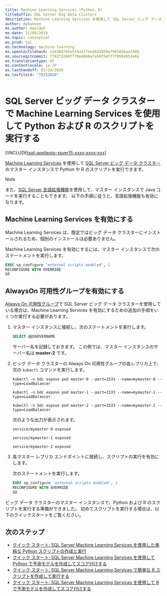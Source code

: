 ```yaml
---
title: Machine Learning Services (Python、R)
titleSuffix: SQL Server Big Data Clusters
description: Machine Learning Services を使用して SQL Server ビッグ データ クラスターのマスター インスタンスで Python や R のスクリプトを実行する方法について説明します。
author: dphansen
ms.author: davidph
ms.date: 11/04/2019
ms.topic: conceptual
ms.prod: sql
ms.technology: machine-learning
ms.openlocfilehash: e16304765e5f4a51feed4d3d59e790505baa740d
ms.sourcegitcommit: ff82f3260ff79ed860a7a58f54ff7f0594851e6b
ms.translationtype: HT
ms.contentlocale: ja-JP
ms.lasthandoff: 03/29/2020
ms.locfileid: "75252024"
---
```

# <a name="run-python-and-r-scripts-with-machine-learning-services-on-sql-server-big-data-clusters"></a>SQL Server ビッグ データ クラスターで Machine Learning Services を使用して Python および R のスクリプトを実行する

[!INCLUDE[tsql-appliesto-ssver15-xxxx-xxxx-xxx](../includes/tsql-appliesto-ssver15-xxxx-xxxx-xxx.md)]

[Machine Learning Services](../advanced-analytics/index.yml) を使用して [SQL Server ビッグ データ クラスター](big-data-cluster-overview.md)のマスター インスタンスで Python や R のスクリプトを実行できます。

> [!NOTE]
> また、[SQL Server 言語拡張機能](../language-extensions/language-extensions-overview.md)を使用して、マスター インスタンスで Java コードを実行することもできます。 以下の手順に従うと、言語拡張機能も有効になります。

## <a name="enable-machine-learning-services"></a>Machine Learning Services を有効にする

Machine Learning Services は、既定ではビッグ データ クラスターにインストールされるため、個別のインストールは必要ありません。

Machine Learning Services を有効にするには、マスター インスタンスで次のステートメントを実行します。

```sql
EXEC sp_configure 'external scripts enabled', 1
RECONFIGURE WITH OVERRIDE
GO
```

## <a name="enable-always-on-availability-groups"></a>AlwaysOn 可用性グループを有効にする

[Always On 可用性グループ](../database-engine/availability-groups/windows/overview-of-always-on-availability-groups-sql-server.md)で SQL Server ビッグ データ クラスターを使用している場合は、Machine Learning Services を有効にするための追加の手順をいくつか実行する必要があります。

1. マスター インスタンスに接続し、次のステートメントを実行します。

    ```sql
    SELECT @@SERVERNAME
    ```

    サーバー名を記録しておきます。 この例では、マスター インスタンスのサーバー名は **master-2** です。

1. ビッグ データ クラスターの Always On 可用性グループの各レプリカ上で、次の `kubectl` コマンドを実行します。

    ```
    kubectl -n bdc expose pod master-0 --port=1533 --name=mymaster-0 --type=LoadBalancer

    kubectl -n bdc expose pod master-1 --port=1533 --name=mymaster-1 --type=LoadBalancer

    kubectl -n bdc expose pod master-2 --port=1533 --name=mymaster-2 --type=LoadBalancer
    ```

    次のような出力が表示されます。
    
    ```
    service/mymaster-0 exposed

    service/mymaster-1 exposed

    service/mymaster-2 exposed
    ```

1. 各マスター レプリカ エンドポイントに接続し、スクリプトの実行を有効にします。

    次のステートメントを実行します。

    ```sql
    EXEC sp_configure 'external scripts enabled', 1
    RECONFIGURE WITH OVERRIDE
    GO
    ```

ビッグ データ クラスターのマスター インスタンスで、Python および R のスクリプトを実行する準備ができました。 初めてスクリプトを実行する場合は、以下のクイックスタートをご覧ください。

## <a name="next-steps"></a>次のステップ

+ [クイック スタート: SQL Server Machine Learning Services を使用した単純な Python スクリプトの作成と実行](../advanced-analytics/tutorials/quickstart-python-create-script.md)
+ [クイック スタート: SQL Server Machine Learning Services を使用して Python で予測モデルを作成してスコア付けする](../advanced-analytics/tutorials/quickstart-python-train-score-model.md)
+ [クイック スタート: SQL Server Machine Learning Services で簡単な R スクリプトを作成して実行する](../advanced-analytics/tutorials/quickstart-r-create-script.md)
+ [クイック スタート: SQL Server Machine Learning Services を使用して R で予測モデルを作成してスコア付けする](../advanced-analytics/tutorials/quickstart-r-train-score-model.md)
